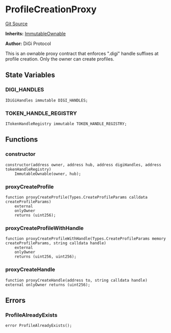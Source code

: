 # ProfileCreationProxy
[Git Source](https://github.com/digiv3rse/protocol-contracts/blob/0d518167a484d4368bad0990424be098fe779fa4/contracts/misc/ProfileCreationProxy.sol)

**Inherits:**
[ImmutableOwnable](/contracts/misc/ImmutableOwnable.sol/contract.ImmutableOwnable.md)

**Author:**
DiGi Protocol

This is an ownable proxy contract that enforces ".digi" handle suffixes at profile creation.
Only the owner can create profiles.


## State Variables
### DIGI_HANDLES

```solidity
IDiGiHandles immutable DIGI_HANDLES;
```


### TOKEN_HANDLE_REGISTRY

```solidity
ITokenHandleRegistry immutable TOKEN_HANDLE_REGISTRY;
```


## Functions
### constructor


```solidity
constructor(address owner, address hub, address digiHandles, address tokenHandleRegistry)
    ImmutableOwnable(owner, hub);
```

### proxyCreateProfile


```solidity
function proxyCreateProfile(Types.CreateProfileParams calldata createProfileParams)
    external
    onlyOwner
    returns (uint256);
```

### proxyCreateProfileWithHandle


```solidity
function proxyCreateProfileWithHandle(Types.CreateProfileParams memory createProfileParams, string calldata handle)
    external
    onlyOwner
    returns (uint256, uint256);
```

### proxyCreateHandle


```solidity
function proxyCreateHandle(address to, string calldata handle) external onlyOwner returns (uint256);
```

## Errors
### ProfileAlreadyExists

```solidity
error ProfileAlreadyExists();
```

